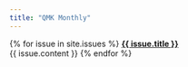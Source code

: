 ```yaml
---
title: "QMK Monthly"
---
```


{% for issue in site.issues %}
**<a href="{{ issue.url }}">{{ issue.title }}</a>**   
{{ issue.content }}
{% endfor %}

